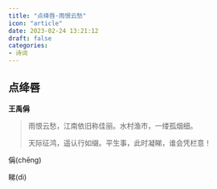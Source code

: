 ```yaml
---
title: "点绛唇·雨恨云愁"
icon: "article"
date: 2023-02-24 13:21:12
draft: false
categories:
- 诗词
---
```


## 点绛唇
**王禹偁**

> 雨恨云愁，江南依旧称佳丽。水村渔市，一缕孤烟细。
>
> 天际征鸿，遥认行如缀。平生事，此时凝睇，谁会凭栏意！

偁(chēng)

睇(dì)